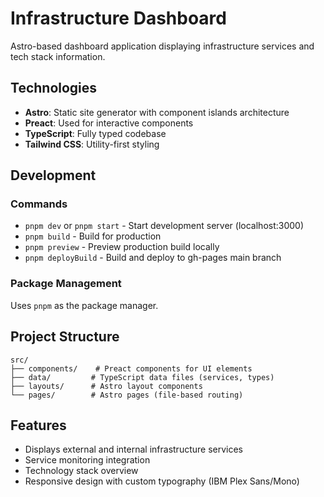 # Infrastructure Dashboard

Astro-based dashboard application displaying infrastructure services and tech stack information.

## Technologies

- **Astro**: Static site generator with component islands architecture
- **Preact**: Used for interactive components
- **TypeScript**: Fully typed codebase
- **Tailwind CSS**: Utility-first styling

## Development

### Commands
- `pnpm dev` or `pnpm start` - Start development server (localhost:3000)
- `pnpm build` - Build for production
- `pnpm preview` - Preview production build locally
- `pnpm deployBuild` - Build and deploy to gh-pages main branch

### Package Management
Uses `pnpm` as the package manager.

## Project Structure

```
src/
├── components/    # Preact components for UI elements
├── data/         # TypeScript data files (services, types)
├── layouts/      # Astro layout components
└── pages/        # Astro pages (file-based routing)
```

## Features

- Displays external and internal infrastructure services
- Service monitoring integration
- Technology stack overview
- Responsive design with custom typography (IBM Plex Sans/Mono)
